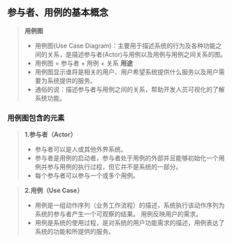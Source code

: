 ## 参与者、用例的基本概念
>**用例图**
>- 用例图(Use Case Diagram)：主要用于描述系统的行为及各种功能之间的关系，是描述参与者(Actor)与用例以及用例与用例之间关系的图。
>- 用例图 = 参与者 + 用例 + 关系
>**用途**
>- 用例图显示谁将是相关的用户、用户希望系统提供什么服务以及用户需要为系统提供的服务。
>- 通俗的说：描述参与者与用例之间的关系，帮助开发人员可视化的了解系统功能。

### 用例图包含的元素
>**1.参与者（Actor）**
>- 参与者可以是人或其他外界系统。
>- 参与者是用例的启动者，参与者处于用例的外部并且能够初始化一个用例并参与用例的执行过程，但它并不是系统的一部分。
>- 每个参与者可以参与一个或多个用例。

>**2.用例（Use Case）**
>- 用例是一组动作序列（业务工作流程）的描述，系统执行该动作序列为系统的参与者产生一个可观察的结果。 用例反映用户的需求。
>- 用例是系统的使用过程，是对系统的用户功能需求的描述，用例表达了系统的功能和所提供的服务。



